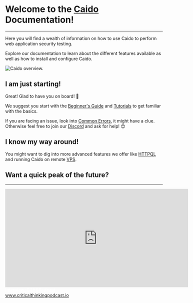 # Welcome to the [Caido](https://caido.io) Documentation!

---

Here you will find a wealth of information on how to use Caido to perform web application security testing.

Explore our documentation to learn about the different features available as well as how to install and configure Caido.

<img alt="Caido overview." src="/_images/landing_image.png"/>

## I am just starting!

Great! Glad to have you on board! 🚀

We suggest you start with the [Beginner's Guide](./beginner_guide/welcome_to_caido/onboarding.md) and [Tutorials](./showcase) to get familiar with the basics.

If you are facing an issue, look into [Common Errors](/reference/common_errors), it might have a clue. Otherwise feel free to join our [Discord](https://links.caido.io/www-discord) and ask for help! 😊

## I know my way around!

You might want to dig into more advanced features we offer like [HTTPQL](/concepts/essentials/httpql.md) and running Caido on remote [VPS](/guides/user_guide/vps.md).

## Want a quick peak of the future?

---

<div class="videos">
    <div class="video">
        <iframe width="585" height="315" src="https://www.youtube.com/embed/cKB5QVez5es" title="YouTube video player" frameborder="0"></iframe>
        <br>
        <div class="caption" style="color:#ffffff">
            Interview: CTBBPodcast
            <br>
            <a href="https://www.criticalthinkingpodcast.io/">www.criticalthinkingpodcast.io</a>
        </div>
    </div>
</div>
